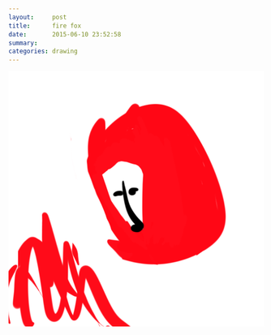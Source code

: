 ```yaml
---
layout:     post
title:      fire fox
date:       2015-06-10 23:52:58
summary:    
categories: drawing
---
```

![fire fox](/images/diary/fire-fox.png "for a friend who had a bad dream...")